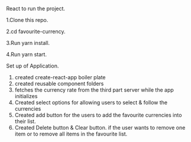 React to run the project.

1.Clone this repo.

2.cd favourite-currency.

3.Run yarn install.

4.Run yarn start.

Set up of Application.

1. created create-react-app boiler plate
2. created reusable component folders
3. fetches the currency rate from the third part server while the app initializes
4. Created select options for allowing users to select & follow the currencies
5. Created add button for the users to add the favourite currencies into their list.
6. Created Delete button & Clear button. if the user wants to remove one item or to remove all
   items in the favourite list.

